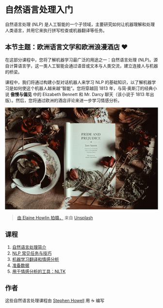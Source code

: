 # 自然语言处理入门

自然语言处理 (NLP) 是人工智能的一个子领域，主要研究如何让机器理解和处理人类语言，并用它来执行拼写检查或机器翻译等任务。

## 本节主题：欧洲语言文学和欧洲浪漫酒店 ❤️

在这部分课程中，您将了解机器学习最广泛的用途之一：自然语言处理 (NLP)。源自计算语言学，这一类人工智能会通过语音或文本与人类交流，建立连接人与机器的桥梁。

课程中，我们将通过构建小型对话机器人来学习 NLP 的基础知识，以了解机器学习是如何使这个机器人越来越“智能”。您将穿越回 1813 年，与简·奥斯汀的经典小说 **傲慢与偏见** 中的 Elizabeth Bennett 和 Mr. Darcy 聊天（该小说于 1813 年出版）。然后，您将通过欧洲的酒店评论来进一步学习情感分析。

![傲慢与偏见之书，和茶](../images/p&p.jpg)
> <a href="https://unsplash.com/@elaineh?utm_source=unsplash&utm_medium=referral&utm_content=creditCopyText">由 Elaine Howlin 拍摄，</a> 来自 <a href="https://unsplash.com/s/照片/傲慢与偏见？utm_source=unsplash&utm_medium=referral&utm_content=creditCopyText">Unsplash</a>
  
## 课程

1. [自然语言处理简介](../1-Introduction-to-NLP/README.md)
2. [NLP 常见任务与技巧](../2-Tasks/README.md)
3. [机器学习翻译和情感分析](../3-Translation-Sentiment/README.md)
4. [准备数据](../4-Hotel-Reviews-1/README.md)
5. [用于情感分析的工具：NLTK](../5-Hotel-Reviews-2/README.md)

## 作者

这些自然语言处理课程由 [Stephen Howell](https://twitter.com/Howell_MSFT) 用 ☕ 编写